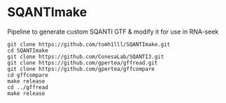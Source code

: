 # SQANTImake
Pipeline to generate custom SQANTI GTF &amp; modify it for use in RNA-seek

```
git clone https://github.com/tomh1lll/SQANTImake.git
cd SQANTImake
git clone https://github.com/ConesaLab/SQANTI3.git
git clone https://github.com/gpertea/gffread.git
git clone https://github.com/gpertea/gffcompare
cd gffcompare
make release
cd ../gffread
make release
```
